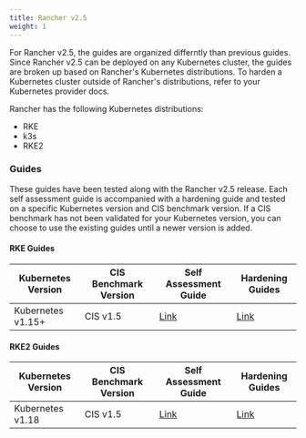 ```yaml
---
title: Rancher v2.5
weight: 1
---
```


For Rancher v2.5, the guides are organized differntly than previous guides. Since Rancher v2.5 can be deployed on any Kubernetes cluster, the guides are broken up based on Rancher's Kubernetes distributions. To harden a Kubernetes cluster outside of Rancher's distributions, refer to your Kubernetes provider docs.

Rancher has the following Kubernetes distributions:

* RKE
* k3s
* RKE2

### Guides

These guides have been tested along with the Rancher v2.5 release. Each self assessment guide is accompanied with a hardening guide and tested on a specific Kubernetes version and CIS benchmark version. If a CIS benchmark has not been validated for your Kubernetes version, you can choose to use the existing guides until a newer version is added.


#### RKE Guides

Kubernetes Version | CIS Benchmark Version | Self Assessment Guide | Hardening Guides
---|---|---|---
Kubernetes v1.15+ | CIS v1.5 | [Link](./1.5-benchmark-2.5) | [Link](./1.5-hardening-2.5)

#### RKE2 Guides

Kubernetes Version | CIS Benchmark Version | Self Assessment Guide | Hardening Guides
---|---|---|---
Kubernetes v1.18 | CIS v1.5 | [Link](https://docs.rke2.io/security/cis_self_assessment/) | [Link](https://docs.rke2.io/security/hardening_guide/)

